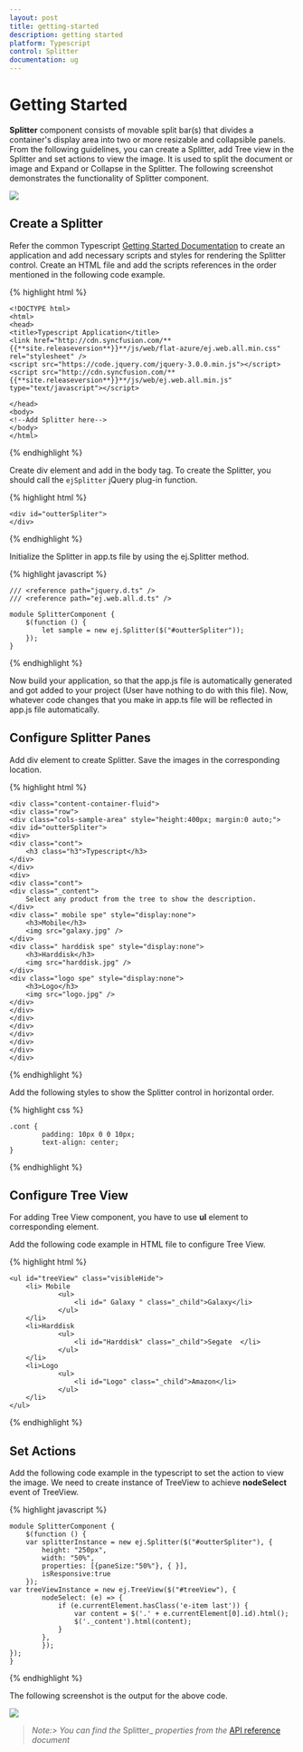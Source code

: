 ```yaml
---
layout: post
title: getting-started
description: getting started
platform: Typescript
control: Splitter
documentation: ug
---
```


# Getting Started

**Splitter** component consists of movable split bar(s) that divides a container's display area into two or more resizable and collapsible panels. 
From the following guidelines, you can create a Splitter, add Tree view in the Splitter and set actions to view the image. It is used to split the document or image and Expand or Collapse in the Splitter. The following screenshot demonstrates the functionality of Splitter component.

![](getting-started_images\getting-started_img1.png)

## Create a Splitter

Refer the common Typescript [Getting Started Documentation](https://help.syncfusion.com/js/typescript) to create an application and add necessary scripts and styles for rendering the Splitter control.
Create an HTML file and add the scripts references in the order mentioned in the following code example.

{% highlight html %}

    <!DOCTYPE html>
    <html>
    <head>
    <title>Typescript Application</title>
    <link href="http://cdn.syncfusion.com/**{{**site.releaseversion**}}**/js/web/flat-azure/ej.web.all.min.css" rel="stylesheet" />
    <script src="https://code.jquery.com/jquery-3.0.0.min.js"></script>
    <script src="http://cdn.syncfusion.com/**{{**site.releaseversion**}}**/js/web/ej.web.all.min.js" type="text/javascript"></script>

    </head>
    <body>
    <!--Add Splitter here-->
    </body>
    </html>


{% endhighlight %}

Create div element and add in the body tag. To create the Splitter, you should call the `ejSplitter` jQuery plug-in function.


{% highlight html %}

    <div id="outterSpliter">
    </div>

{% endhighlight %}


Initialize the Splitter in app.ts file by using the ej.Splitter method.

{% highlight javascript %}

    /// <reference path="jquery.d.ts" />  
    /// <reference path="ej.web.all.d.ts" />

    module SplitterComponent {
        $(function () {
            let sample = new ej.Splitter($("#outterSpliter"));
        });
    }

{% endhighlight %}


Now build your application, so that the app.js file is automatically generated and got added to your project (User have nothing to do with this file). Now, whatever code changes that you make in app.ts file will be reflected in app.js file automatically.

## Configure Splitter Panes

Add div element to create Splitter. Save the images in the corresponding location.

{% highlight html %}

    <div class="content-container-fluid">
    <div class="row">
    <div class="cols-sample-area" style="height:400px; margin:0 auto;">
    <div id="outterSpliter">
    <div>					
    <div class="cont">
        <h3 class="h3">Typescript</h3>                          
    </div>
    </div>
    <div>
    <div class="cont">
    <div class="_content">
        Select any product from the tree to show the description.
    </div>
    <div class=" mobile spe" style="display:none">
        <h3>Mobile</h3>
        <img src="galaxy.jpg" />
    </div>
    <div class=" harddisk spe" style="display:none">
        <h3>Harddisk</h3>
        <img src="harddisk.jpg" />
    </div>
    <div class="logo spe" style="display:none">
        <h3>Logo</h3>
        <img src="logo.jpg" />
    </div>
    </div>
    </div>                                     
    </div>
    </div>
    </div>
    </div>
    </div>

{% endhighlight %}

Add the following styles to show the Splitter control in horizontal order.

{% highlight css %}

    .cont {
            padding: 10px 0 0 10px;
            text-align: center;
    }

{% endhighlight %}

## Configure Tree View 

For adding Tree View component, you have to use **ul** element to corresponding element.

Add the following code example in HTML file to configure Tree View.

{% highlight html %}

    <ul id="treeView" class="visibleHide">
        <li> Mobile
                <ul>
                    <li id=" Galaxy " class="_child">Galaxy</li>
                </ul>
        </li>
        <li>Harddisk
                <ul>
                    <li id="Harddisk" class="_child">Segate  </li>
                </ul>
        </li>
        <li>Logo
                <ul>
                    <li id="Logo" class="_child">Amazon</li>
                </ul>
        </li>
    </ul>


{% endhighlight %}

## Set Actions


Add the following code example in the typescript to set the action to view the image. We need to create instance of TreeView to achieve **nodeSelect** event of TreeView.


{% highlight javascript %}

    module SplitterComponent {
        $(function () {
        var splitterInstance = new ej.Splitter($("#outterSpliter"), {
            height: "250px",
            width: "50%",          
            properties: [{paneSize:"50%"}, { }],
            isResponsive:true
        });
    var treeViewInstance = new ej.TreeView($("#treeView"), {
            nodeSelect: (e) => {
                if (e.currentElement.hasClass('e-item last')) {
                    var content = $('.' + e.currentElement[0].id).html();
                    $('._content').html(content);
                }
            },            
            });
    });
    }


{% endhighlight %}

The following screenshot is the output for the above code.

![](getting-started_images\getting-started_img1.png)



> _Note:> You can find the_ Splitter_ _properties from the_ [API reference](https://help.syncfusion.com/api/js/ejsplitter) _document_ 

